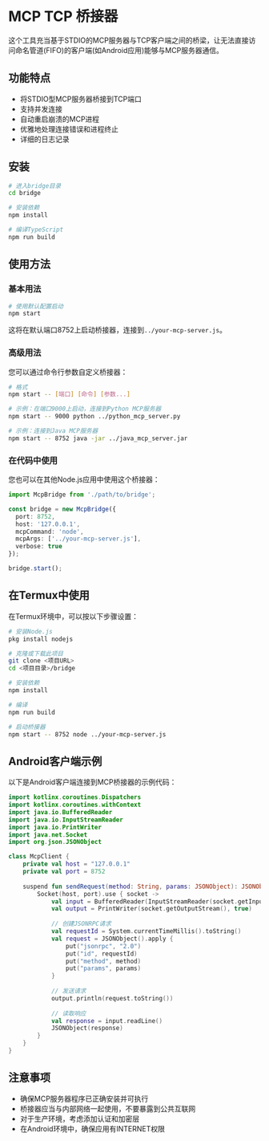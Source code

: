 # MCP TCP 桥接器

这个工具充当基于STDIO的MCP服务器与TCP客户端之间的桥梁，让无法直接访问命名管道(FIFO)的客户端(如Android应用)能够与MCP服务器通信。

## 功能特点

- 将STDIO型MCP服务器桥接到TCP端口
- 支持并发连接
- 自动重启崩溃的MCP进程
- 优雅地处理连接错误和进程终止
- 详细的日志记录

## 安装

```bash
# 进入bridge目录
cd bridge

# 安装依赖
npm install

# 编译TypeScript
npm run build
```

## 使用方法

### 基本用法

```bash
# 使用默认配置启动
npm start
```

这将在默认端口8752上启动桥接器，连接到`../your-mcp-server.js`。

### 高级用法

您可以通过命令行参数自定义桥接器：

```bash
# 格式
npm start -- [端口] [命令] [参数...]

# 示例：在端口9000上启动，连接到Python MCP服务器
npm start -- 9000 python ../python_mcp_server.py

# 示例：连接到Java MCP服务器
npm start -- 8752 java -jar ../java_mcp_server.jar
```

### 在代码中使用

您也可以在其他Node.js应用中使用这个桥接器：

```typescript
import McpBridge from './path/to/bridge';

const bridge = new McpBridge({
  port: 8752,
  host: '127.0.0.1',
  mcpCommand: 'node',
  mcpArgs: ['../your-mcp-server.js'],
  verbose: true
});

bridge.start();
```

## 在Termux中使用

在Termux环境中，可以按以下步骤设置：

```bash
# 安装Node.js
pkg install nodejs

# 克隆或下载此项目
git clone <项目URL>
cd <项目目录>/bridge

# 安装依赖
npm install

# 编译
npm run build

# 启动桥接器
npm start -- 8752 node ../your-mcp-server.js
```

## Android客户端示例

以下是Android客户端连接到MCP桥接器的示例代码：

```kotlin
import kotlinx.coroutines.Dispatchers
import kotlinx.coroutines.withContext
import java.io.BufferedReader
import java.io.InputStreamReader
import java.io.PrintWriter
import java.net.Socket
import org.json.JSONObject

class McpClient {
    private val host = "127.0.0.1"
    private val port = 8752
    
    suspend fun sendRequest(method: String, params: JSONObject): JSONObject = withContext(Dispatchers.IO) {
        Socket(host, port).use { socket ->
            val input = BufferedReader(InputStreamReader(socket.getInputStream()))
            val output = PrintWriter(socket.getOutputStream(), true)
            
            // 创建JSONRPC请求
            val requestId = System.currentTimeMillis().toString()
            val request = JSONObject().apply {
                put("jsonrpc", "2.0")
                put("id", requestId)
                put("method", method)
                put("params", params)
            }
            
            // 发送请求
            output.println(request.toString())
            
            // 读取响应
            val response = input.readLine()
            JSONObject(response)
        }
    }
}
```

## 注意事项

- 确保MCP服务器程序已正确安装并可执行
- 桥接器应当与内部网络一起使用，不要暴露到公共互联网
- 对于生产环境，考虑添加认证和加密层
- 在Android环境中，确保应用有INTERNET权限 